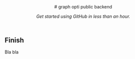 <header>
# graph opti public backend

_Get started using GitHub in less than an hour._

</header>

## Finish

Bla bla
